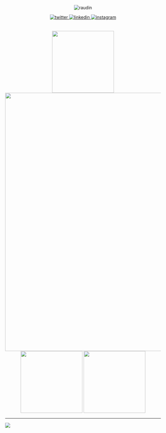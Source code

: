 <p align ="center"
   


<p align="left"> <img src="https://komarev.com/ghpvc/?username=raudin&label=Profile%20views&color=0e75b6&style=flat" alt="raudin" /> </p>
<div align="center">
<a href="https://twitter.com/MarkMuga9" target="_blank">
<img src=https://img.shields.io/badge/twitter-%2300acee.svg?&style=for-the-badge&logo=twitter&logoColor=white alt=twitter style="margin-bottom: 5px;" />
</a>
<a href="https://www.linkedin.com/in/markmuga/" target="_blank">
<img src=https://img.shields.io/badge/linkedin-%231E77B5.svg?&style=for-the-badge&logo=linkedin&logoColor=white alt=linkedin style="margin-bottom: 5px;" />
</a>
<a href="https://instagram.com/marrkmuga" target="_blank">
<img src=https://img.shields.io/badge/instagram-%23000000.svg?&style=for-the-badge&logo=instagram&logoColor=white alt=instagram style="margin-bottom: 5px;" />
</a>  
</div> 

</div>

 <br>

<p align = "center">
<img src = "https://github-readme-streak-stats.herokuapp.com?user=raudin&theme=transparent&date_format=%5BY.%5Dn.j&card_width=650&stroke=BD93F9&currStreakLabel=BD93F9&ring=BD93F9&sideLabels=BD93F9&currStreakNum=BD93F9&sideNums=BD93F9&border=BD93F9&fire=BD93F9&dates=BD93F9" height=200 >
  
<img src = "https://github-profile-trophy-gamma.vercel.app/?username=raudin&column=-1&no-frame=true&theme=tokyonight&margin-w=8"  width=835>

<img  src="https://github-readme-stats-theta-eosin.vercel.app/api/top-langs/?username=raudin&hide=antlr,gap,jinja,html,cmake,css,scss,glsl,procfile,jupyter%20notebook&theme=tokyonight&count_private=true&langs_count=10&exclude_repo=Spark-lang&layout=compact&hide_border=true" height=200>

<img src = "https://github-readme-stats-theta-eosin.vercel.app/api?username=raudin&show_icons=true&theme=tokyonight&count_private=true&hide_border=true" height=200 >

</p>

<hr>

![](https://quotes-github-readme.vercel.app/api?type=horizontal&theme=radical)

